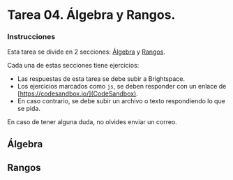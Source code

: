 # Tarea 04. Álgebra y Rangos.

### Instrucciones

Esta tarea se divide en 2 secciones: [Álgebra](#algebra) y [Rangos](#rangos).

Cada una de estas secciones tiene ejercicios:

- Las respuestas de esta tarea se debe subir a Brightspace.
- Los ejercicios marcados como `js`, se deben responder con un enlace de [https://codesandbox.io/](CodeSandbox).
- En caso contrario, se debe subir un archivo o texto respondiendo lo que se pida.

En caso de tener alguna duda, no olvides enviar un correo.

## Álgebra

## Rangos
